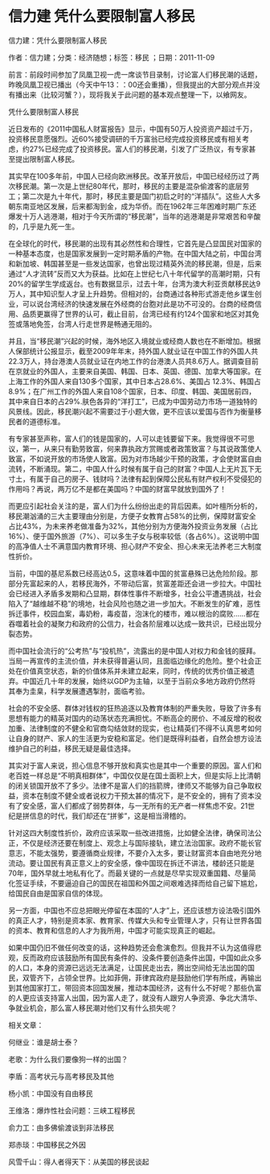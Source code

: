 # 信力建  凭什么要限制富人移民  
  
信力建：凭什么要限制富人移民  
作者：信力建；分类：经济随想；标签：移民 ；日期：2011-11-09  
前言：前段时间参加了凤凰卫视一虎一席谈节目录制，讨论富人们移民潮的话题，昨晚凤凰卫视已播出（今天中午13：：00还会重播），但我提出的大部分观点并没有播出来（比较河蟹？），现将我关于此问题的基本观点整理一下，以飨网友。  
凭什么要限制富人移民  
近日发布的《2011中国私人财富报告》显示，中国有50万人投资资产超过千万，投资移民意愿强烈。近60%接受调研的千万富翁已经完成投资移民或有相关考虑，约27%已经完成了投资移民。富人们的移民潮，引发了广泛热议，有专家甚至提出限制富人移民。  
其实早在100多年前，中国人已经向欧洲移民。改革开放后，中国已经经历过了两次移民潮。第一次是上世纪80年代，那时，移民的主要是混杂偷渡客的底层劳工；第二次是九十年代，那时，移民主要是国门初启之时的“洋插队”。这些人大多朝东南亚地区发展，后来都淘到金，成为华侨。而在1962年三年困难时期广东还爆发十万人逃港潮，相对于今天所谓的“移民潮”，当年的逃港潮是非常艰苦和辛酸的，几乎是九死一生。  
在全球化的时代，移民潮的出现有其必然性和合理性，它首先是凸显国民对国家的一种基本态度，也是国家发展到一定时期矛盾的产物。在中国大陆之前，中国台湾和新加坡、韩国甚至是一些发达国家，也曾出现过精英外流的移民潮，但是，后来通过“人才流转”反而又大为获益。比如在上世纪七八十年代留学的高潮时期，只有20%的留学生学成返台。也有数据显示，过去十年，台湾为澳大利亚贡献移民达9万人，其中知识型人才呈上升趋势。但相对的，台商通过各种形式游走他乡谋生创业，可以说台湾经济的快速发展在外经商的台胞对此是功不可没的。台商的经商信用、品质更赢得了世界的认可，截止目前，台湾已经有约124个国家和地区对其免签或落地免签，台湾人行走世界是畅通无阻的。  
并且，当“移民潮”兴起的时候，海外地区入境就业或经商人数也在不断增加。根据人保部统计公报显示，截至2009年年末，持外国人就业证在中国工作的外国人共22.3万人，持台港澳人员就业证在内地工作的台港澳人员共8.6万人。据调查目前在京就业的外国人，主要来自美国、韩国、日本、英国、德国、加拿大等国家。在上海工作的外国人来自130多个国家，其中日本占28.6%、美国占 12.3%、韩国占8.9%；在广州工作的外国人来自108个国家，日本、印度、韩国、美国居前四，其中来自日本的占29%.肤色各异的“洋打工”，已成为中国劳动力市场一道独特的风景线。因此，移民潮兴起不需要过于小题大做，更不应该以爱国与否作为衡量移民者的道德标准。  
有专家甚至声称，富人们的钱是国家的，人可以走钱要留下来。我觉得很不可思议，第一，从来只有勤劳致富，何来靠执政方赏赐或者政策致富？与其说政策使人致富，不如说开放的市场使人致富。因为对市场越少干预的政策，才会使财富自由流转，不断涌现。第二，中国人什么时候有属于自己的财富？中国人上无片瓦下无寸土，有属于自己的房子、钱财吗？法律有起到保障公民私有财产权利不受侵犯的作用吗？再说，两万亿不是都在美国吗？中国的财富早就放到国外了！  
而更应引起社会关注的是，富人们为什么纷纷出走的背后因素。如叶檀所分析的，移民潮汹涌的三大主要理由分别是，方便子女教育占58%的比例，保障财富安全占比43%，为未来养老做准备为32%，其他分别为方便海外投资业务发展（占比16%）、便于国外旅游（7%）、可以多生子女与税率较低（各占6%）。这说明中国的高净值人士不满意国内教育环境、担心财产不安全、担心未来无法养老三大制度性折价。  
当前，中国的基尼系数已经高达0.5，这意味着中国的贫富悬殊已达危险阶段。那部分先富起来的人，若移民海外，不带动后富，贫富差距还会进一步拉大。中国社会已经进入矛盾多发期和凸显期，群体性事件不断增多，社会公平遭遇挑战，社会陷入了“越维越不稳”的境地，社会风险也随之进一步加大。不断发生的矿难，恶性拆迁事件，校园血案，毒奶粉，毒疫苗，泡沫化的楼市，难以根治的腐败……都在吞噬着社会的凝聚力和政府的公信力，社会各阶层难以达成一致共识，已经出现分裂态势。  
而中国社会流行的“公考热”与“投机热”，流露出的是中国人对权力和金钱的膜拜。当局一再宣传的主流价值，并未获得普遍认同，且面临边缘化的危险。整个社会正处在价值真空状态，新的价值体系并未建立起来，同时，传统的优秀价值正被遗弃。中国近几十年的发展，始终以GDP为主轴，以至于当前众多地方政府仍然将其奉为圭臬，科学发展遭遇掣肘，面临考验。  
社会的不安全感、群体对钱权的狂热追逐以及教育体制的严重失败，导致了许多有思想有能力的精英对国内的动荡状态充满担忧。不断高企的房价、不减反增的税收加重、法律制度的不健全和官商勾结敛财的现实，也让精英们不得不认真思考如何让自身的财产、家人的生活更为安稳和富足。他们是既得利益者，自然会想方设法维护自己的利益，移民无疑是最佳选择。  
其实对于富人来说，担心信息不够开放和真实也是其中一个重要的原因。富人们和老百姓一样总是“不明真相群体”，中国仅仅是在国土面积上大，但是实际上比清朝的闭关锁国开放不了多少。法律不是富人们的挡箭牌，律师又不能够为自己争取权益，资本在制度不健全或者说权力干预太甚的情况下，是不安全的，拥有了资本没有了安全感，富人们都成了弱势群体，与一无所有的无产者一样焦虑不安。21世纪是拼信息的时代，我们却还在“拼爹”，这是相当滑稽的。  
针对这四大制度性折价，政府应该采取一些改进措施，比如健全法律，确保司法公正，不仅是经济还要在制度上、观念上与国际接轨，建立法治国家。政府不能长官意志，不能太强势，要遵循商业规律，不要介入太多，要让财富资本自由地充分地流动。要让国民有真正意义上的安全感，像中国现在拆迁不讲法，楼龄还只能是70年，国外早就土地私有化了。而最关键的一点就是尽早实现双重国籍、尽量简化签证手续，不要逼迫自己的国民在祖国和外国之间艰难选择而给自己留下尴尬，给国民自由是国家自信的体现。  
另一方面，中国也不应总把眼光停留在本国的“人才”上，还应该想方设法吸引国外的真正人才，特别是资本家、教育家、传媒大头和专业管理人才，只有让世界各国的资本、教育和信息的人才为我所用，中国才可能实现真正的崛起。  
如果中国仍旧不做任何改变的话，这种趋势还会愈演愈烈。但我并不认为这值得悲观，反而政府应该鼓励所有国民有条件的、没条件要创造条件出国，中国如此众多的人口，本身的资源已远远无法满足，让国民走出去，腾出空间给无法出国的国民，双管齐下，占领全世界。比如菲佣，菲律宾政府是鼓励他们学有所成，再输出到其他国家打工，带回资本回国发展，推动本国经济，这有什么不好呢？那些仇富的人更应该支持富人出国，因为富人走了，就没有人跟穷人争资源、争北大清华、争就业机会，那么富人移民潮对他们又有什么损失呢？  
  
相关文章：  
何继业：谁是胡士泰？  
老歌：为什么我们要像狗一样的出国？  
李盾：高考状元与高考移民及其他  
杨小凯：中国没有自由移民  
王维洛：爆炸性社会问题：三峡工程移民  
俞力工：由多佛偷渡谈到非法移民  
郑赤琰：中国移民之外因  
风雪千山：得人者得天下：从美国的移民谈起